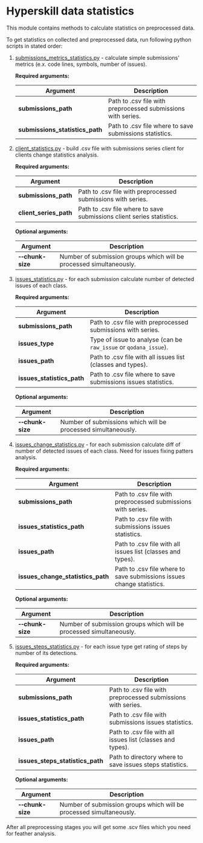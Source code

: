 # Hyperskill data statistics

This module contains methods to calculate statistics on preprocessed data. 

To get statistics on collected and preprocessed data, run following python scripts in stated order:

1. [submissions_metrics_statistics.py](submissions_metrics_statistics.py) - calculate simple submissions' metrics 
   (e.x. code lines, symbols, number of issues). 

    **Required arguments:**

    | Argument | Description |
    |----------|-------------|
    |**submissions_path**| Path to .csv file with preprocessed submissions with series. |
    |**submissions_statistics_path**| Path to .csv file where to save submissions statistics. |

2. [client_statistics.py](client_statistics.py) - build .csv file with submissions series client
   for clients change statistics analysis.
   
    **Required arguments:**
    
    | Argument | Description |
    |----------|-------------|
    |**submissions_path**| Path to .csv file with preprocessed submissions with series. |
    |**client_series_path**| Path to .csv file where to save submissions client series statistics. |

    **Optional arguments:**
    
    | Argument | Description |
    |----------|-------------|
    | **&#8209;&#8209;chunk-size** | Number of submission groups which will be processed simultaneously. |

3. [issues_statistics.py](issues_statistics.py) - for each submission calculate number of 
   detected issues of each class.

    **Required arguments:**

    | Argument | Description |
    |----------|-------------|
    |**submissions_path**| Path to .csv file with preprocessed submissions with series. |
    |**issues_type**| Type of issue to analyse (can be `raw_issue` or `qodana_issue`). |
    |**issues_path**| Path to .csv file with all issues list (classes and types). |
    |**issues_statistics_path**| Path to .csv file where to save submissions issues statistics. |

    **Optional arguments:**
    
    | Argument | Description |
    |----------|-------------|
    | **&#8209;&#8209;chunk-size** | Number of submissions which will be processed simultaneously. |


4. [issues_change_statistics.py](issues_change_statistics.py) - for each submission calculate 
   diff of number of detected issues of each class. Need for issues fixing patters analysis.
   
    **Required arguments:**

    | Argument | Description |
    |----------|-------------|
    |**submissions_path**| Path to .csv file with preprocessed submissions with series. |
    |**issues_statistics_path**| Path to .csv file with submissions issues statistics. |
    |**issues_path**| Path to .csv file with all issues list (classes and types). |
    |**issues_change_statistics_path**| Path to .csv file where to save submissions issues change statistics. |

    **Optional arguments:**
    
    | Argument | Description |
    |----------|-------------|
    | **&#8209;&#8209;chunk-size** | Number of submission groups which will be processed simultaneously. |

4. [issues_steps_statistics.py](issues_steps_statistics.py) - for each issue type get rating of steps
   by number of its detections.
   
    **Required arguments:**
   
    | Argument | Description |
    |----------|-------------|
    |**submissions_path**| Path to .csv file with preprocessed submissions with series. |
    |**issues_statistics_path**| Path to .csv file with submissions issues statistics. |
    |**issues_path**| Path to .csv file with all issues list (classes and types). |
    |**issues_steps_statistics_path**| Path to directory where to save issues steps statistics. |

    **Optional arguments:**
    
    | Argument | Description |
    |----------|-------------|
    | **&#8209;&#8209;chunk-size** | Number of submission groups which will be processed simultaneously. |


After all preprocessing stages you will get some .scv files which you need for feather analysis.